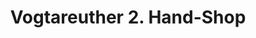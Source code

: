 ---
title: "Vogtareuther 2. Hand-Shop"
url: /vogtareuth/vogtareuther-2-hand-shop/
shop: Gebrauchtwaren
---